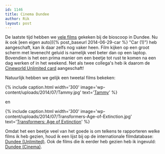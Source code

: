 ```yaml
---
id: 1146
title: Cinema Dundee
author: Rik
layout: post
---
```

De laatste tijd hebben we [vele films](/?events_tags=cinema) gekeken bij de bioscoop in Dundee. Nu ik ook [een eigen auto]({% post_baseurl 2014-06-29-car %} "Car (1)") heb aangeschaft, kan ik daar zelfs nog vaker heen. Film kijken op een groot scherm met levenecht geluid is namelijk veel beter dan op een laptop. Bovendien is het een prima manier om een beetje tot rust te komen na een dag werken of in het weekend. Net als twee collega's heb ik daarom de [Cineworld Unlimited card](http://www.cineworld.co.uk/unlimited/intro) aangeschaft!

Natuurlijk hebben we gelijk een tweetal films bekeken:

{% include caption.html
    width='300'
    image='wp-content/uploads/2014/07/Tammy.jpg' 
    text='[Tammy](http://www.imdb.com/title/tt2109248/)'
%}

en

{% include caption.html
    width='300'
    image='wp-content/uploads/2014/07/Transformers-Age-of-Extinction.jpg' 
    text='[Transformers: Age of Extinction](http://www.imdb.com/title/tt2109248/)'
%}

Omdat het een beetje veel van het goede is om telkens te rapporteren welke films ik heb gezien, houd ik een lijst bij op de internationale  filmdatabase: [Dundee (Unlimited)](http://www.imdb.com/list/ls070252710/). Ook de films die ik eerder heb gezien heb ik ingevuld: [Dundee (Cinema)](http://www.imdb.com/list/ls070252519/).